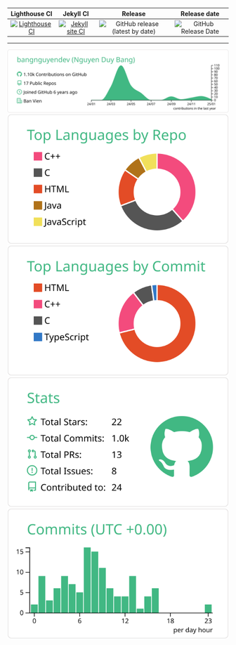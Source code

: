 
| Lighthouse CI | Jekyll CI | Release | Release date |
| :----:        | :----:    | :----:  | :----:       |
|[![Lighthouse CI](https://github.com/happysmartlight/happysmartlight.github.io/actions/workflows/Lighthouse_CI.yml/badge.svg)](https://github.com/happysmartlight/happysmartlight.github.io/actions/workflows/Lighthouse_CI.yml) | [![Jekyll site CI](https://github.com/happysmartlight/happysmartlight.github.io/actions/workflows/Jekyll_CI.yml/badge.svg)](https://github.com/happysmartlight/happysmartlight.github.io/actions/workflows/Jekyll_CI.yml) | <img alt="GitHub release (latest by date)" src="https://img.shields.io/github/v/release/happysmartlight/happysmartlight.github.io"> | <img alt="GitHub Release Date" src="https://img.shields.io/github/release-date/happysmartlight/happysmartlight.github.io"> |

----------------------

<p align="center">
  <img src="https://raw.githubusercontent.com/bangnguyendev/bangnguyendev/master/profile-summary-card-output/vue/0-profile-details.svg">
   </br>
  <img src="https://raw.githubusercontent.com/bangnguyendev/bangnguyendev/master/profile-summary-card-output/vue/1-repos-per-language.svg">
  <img src="https://raw.githubusercontent.com/bangnguyendev/bangnguyendev/master/profile-summary-card-output/vue/2-most-commit-language.svg">
   </br>
  <img src="https://raw.githubusercontent.com/bangnguyendev/bangnguyendev/master/profile-summary-card-output/vue/3-stats.svg">
  <img src="https://raw.githubusercontent.com/bangnguyendev/bangnguyendev/master/profile-summary-card-output/vue/4-productive-time.svg">
   </br>
</p>

<!-- 
Ghi Chú:
bundle exec jekyll build
bundle exec jekyll serve 
-->